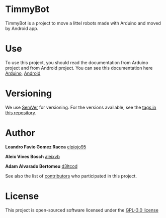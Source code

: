 # TimmyBot
TimmyBot is a project to move a littel robots made with Arduino and moved by Android app.

# Use
To use this project, you should read the documentation from Arduino project and from Android project. You can see this documentation here [Arduino](https://github.com/urbots/timmyBot/timmyBot_arduino), [Android](https://github.com/urbots/timmyBot/timmyBot_android)

# Versioning

We use [SemVer](http://semver.org/) for versioning. For the versions available, see the [tags in this repository](https://github.com/urbots/timmyBot/tags).

# Author

**Leandro Favio Gomez Racca** [elpiojo95](https://github.com/elpiojo95)

**Aleix Vives Bosch** [aleixvb](https://github.com/aleixvb)

**Adam Alvarado Bertomeu** [d3ltcod](https://github.com/d3ltcod)

See also the list of [contributors](https://github.com/urbots/timmyBot/graphs/contributors) who participated in this project.

# License
This project is open-sourced software licensed under the [GPL-3.0 license](https://github.com/urbots/timmyBot/blob/master/LICENSE)
